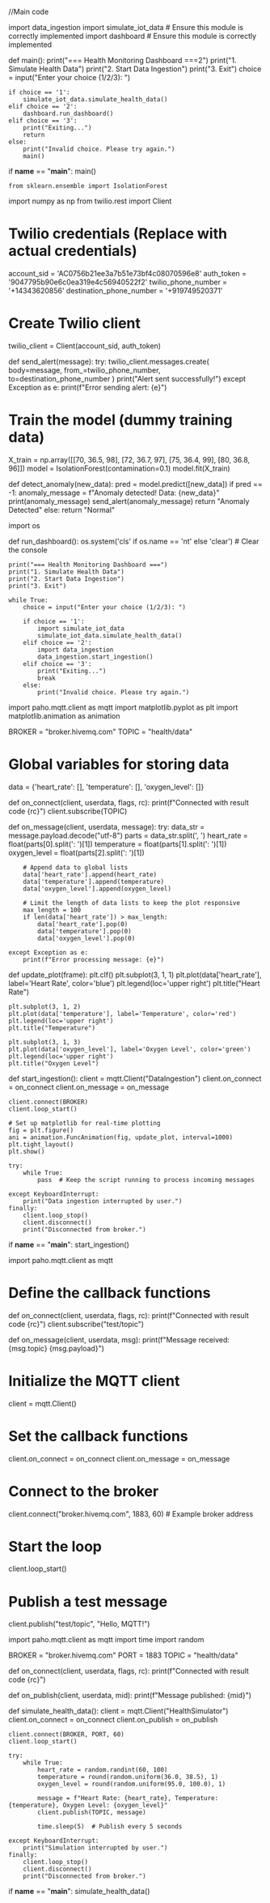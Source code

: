 //Main code

import data_ingestion
import simulate_iot_data  # Ensure this module is correctly implemented
import dashboard  # Ensure this module is correctly implemented

def main():
    print("=== Health Monitoring Dashboard ===2")
    print("1. Simulate Health Data")
    print("2. Start Data Ingestion")
    print("3. Exit")
    choice = input("Enter your choice (1/2/3): ")

    if choice == '1':
        simulate_iot_data.simulate_health_data()
    elif choice == '2':
        dashboard.run_dashboard()
    elif choice == '3':
        print("Exiting...")
        return
    else:
        print("Invalid choice. Please try again.")
        main()

if __name__ == "__main__":
    main()


    from sklearn.ensemble import IsolationForest
import numpy as np
from twilio.rest import Client

# Twilio credentials (Replace with actual credentials)
account_sid = 'AC0756b21ee3a7b51e73bf4c08070596e8'
auth_token = '9047795b90e6c0ea319e4c56940522f2'
twilio_phone_number = '+14343620856'
destination_phone_number = '+919749520371'

# Create Twilio client
twilio_client = Client(account_sid, auth_token)

def send_alert(message):
    try:
        twilio_client.messages.create(
            body=message,
            from_=twilio_phone_number,
            to=destination_phone_number
        )
        print("Alert sent successfully!")
    except Exception as e:
        print(f"Error sending alert: {e}")

# Train the model (dummy training data)
X_train = np.array([[70, 36.5, 98], [72, 36.7, 97], [75, 36.4, 99], [80, 36.8, 96]])
model = IsolationForest(contamination=0.1)
model.fit(X_train)

def detect_anomaly(new_data):
    pred = model.predict([new_data])
    if pred == -1:
        anomaly_message = f"Anomaly detected! Data: {new_data}"
        print(anomaly_message)
        send_alert(anomaly_message)
        return "Anomaly Detected"
    else:
        return "Normal"


        
import os

def run_dashboard():
    os.system('cls' if os.name == 'nt' else 'clear')  # Clear the console

    print("=== Health Monitoring Dashboard ===")
    print("1. Simulate Health Data")
    print("2. Start Data Ingestion")
    print("3. Exit")

    while True:
        choice = input("Enter your choice (1/2/3): ")

        if choice == '1':
            import simulate_iot_data
            simulate_iot_data.simulate_health_data()
        elif choice == '2':
            import data_ingestion
            data_ingestion.start_ingestion()
        elif choice == '3':
            print("Exiting...")
            break
        else:
            print("Invalid choice. Please try again.")





import paho.mqtt.client as mqtt
import matplotlib.pyplot as plt
import matplotlib.animation as animation

BROKER = "broker.hivemq.com"
TOPIC = "health/data"

# Global variables for storing data
data = {'heart_rate': [], 'temperature': [], 'oxygen_level': []}

def on_connect(client, userdata, flags, rc):
    print(f"Connected with result code {rc}")
    client.subscribe(TOPIC)

def on_message(client, userdata, message):
    try:
        data_str = message.payload.decode("utf-8")
        parts = data_str.split(', ')
        heart_rate = float(parts[0].split(': ')[1])
        temperature = float(parts[1].split(': ')[1])
        oxygen_level = float(parts[2].split(': ')[1])

        # Append data to global lists
        data['heart_rate'].append(heart_rate)
        data['temperature'].append(temperature)
        data['oxygen_level'].append(oxygen_level)

        # Limit the length of data lists to keep the plot responsive
        max_length = 100
        if len(data['heart_rate']) > max_length:
            data['heart_rate'].pop(0)
            data['temperature'].pop(0)
            data['oxygen_level'].pop(0)

    except Exception as e:
        print(f"Error processing message: {e}")

def update_plot(frame):
    plt.clf()
    plt.subplot(3, 1, 1)
    plt.plot(data['heart_rate'], label='Heart Rate', color='blue')
    plt.legend(loc='upper right')
    plt.title("Heart Rate")

    plt.subplot(3, 1, 2)
    plt.plot(data['temperature'], label='Temperature', color='red')
    plt.legend(loc='upper right')
    plt.title("Temperature")

    plt.subplot(3, 1, 3)
    plt.plot(data['oxygen_level'], label='Oxygen Level', color='green')
    plt.legend(loc='upper right')
    plt.title("Oxygen Level")

def start_ingestion():
    client = mqtt.Client("DataIngestion")
    client.on_connect = on_connect
    client.on_message = on_message

    client.connect(BROKER)
    client.loop_start()

    # Set up matplotlib for real-time plotting
    fig = plt.figure()
    ani = animation.FuncAnimation(fig, update_plot, interval=1000)
    plt.tight_layout()
    plt.show()

    try:
        while True:
            pass  # Keep the script running to process incoming messages

    except KeyboardInterrupt:
        print("Data ingestion interrupted by user.")
    finally:
        client.loop_stop()
        client.disconnect()
        print("Disconnected from broker.")

if __name__ == "__main__":
    start_ingestion()




import paho.mqtt.client as mqtt

# Define the callback functions
def on_connect(client, userdata, flags, rc):
    print(f"Connected with result code {rc}")
    client.subscribe("test/topic")

def on_message(client, userdata, msg):
    print(f"Message received: {msg.topic} {msg.payload}")

# Initialize the MQTT client
client = mqtt.Client()

# Set the callback functions
client.on_connect = on_connect
client.on_message = on_message

# Connect to the broker
client.connect("broker.hivemq.com", 1883, 60)  # Example broker address

# Start the loop
client.loop_start()

# Publish a test message
client.publish("test/topic", "Hello, MQTT!")




import paho.mqtt.client as mqtt
import time
import random

BROKER = "broker.hivemq.com"
PORT = 1883
TOPIC = "health/data"

def on_connect(client, userdata, flags, rc):
    print(f"Connected with result code {rc}")

def on_publish(client, userdata, mid):
    print(f"Message published: {mid}")

def simulate_health_data():
    client = mqtt.Client("HealthSimulator")
    client.on_connect = on_connect
    client.on_publish = on_publish

    client.connect(BROKER, PORT, 60)
    client.loop_start()

    try:
        while True:
            heart_rate = random.randint(60, 100)
            temperature = round(random.uniform(36.0, 38.5), 1)
            oxygen_level = round(random.uniform(95.0, 100.0), 1)

            message = f"Heart Rate: {heart_rate}, Temperature: {temperature}, Oxygen Level: {oxygen_level}"
            client.publish(TOPIC, message)

            time.sleep(5)  # Publish every 5 seconds

    except KeyboardInterrupt:
        print("Simulation interrupted by user.")
    finally:
        client.loop_stop()
        client.disconnect()
        print("Disconnected from broker.")

if __name__ == "__main__":
    simulate_health_data()


    
